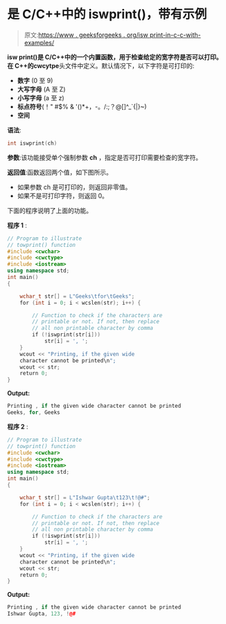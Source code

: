 # 是 C/C++中的 iswprint()，带有示例

> 原文:[https://www . geeksforgeeks . org/isw print-in-c-c-with-examples/](https://www.geeksforgeeks.org/iswprint-in-c-c-with-examples/)

**isw print()**是 C/C++中的一个内置函数，用于检查给定的宽字符是否可以打印。在 C++的**cwcytpe**头文件中定义。默认情况下，以下字符是可打印的:

*   **数字** (0 至 9)
*   **大写字母** (A 至 Z)
*   **小写字母** (a 至 z)
*   **标点符号**(！" #$% & '()*+，-。/:;？@[\]^_`{|}~)
*   **空间**

**语法**:

```cpp
int iswprint(ch)
```

**参数**:该功能接受单个强制参数 **ch** ，指定是否可打印需要检查的宽字符。

**返回值**:函数返回两个值，如下图所示。

*   如果参数 ch 是可打印的，则返回非零值。
*   如果不是可打印字符，则返回 0。

下面的程序说明了上面的功能。

**程序 1** :

```cpp
// Program to illustrate
// towprint() function
#include <cwchar>
#include <cwctype>
#include <iostream>
using namespace std;
int main()
{

    wchar_t str[] = L"Geeks\tfor\tGeeks";
    for (int i = 0; i < wcslen(str); i++) {

        // Function to check if the characters are
        // printable or not. If not, then replace
        // all non printable character by comma
        if (!iswprint(str[i]))
            str[i] = ', ';
    }
    wcout << "Printing, if the given wide 
    character cannot be printed\n";
    wcout << str;
    return 0;
}
```

**Output:**

```cpp
Printing , if the given wide character cannot be printed
Geeks, for, Geeks

```

**程序 2** :

```cpp
// Program to illustrate
// towprint() function
#include <cwchar>
#include <cwctype>
#include <iostream>
using namespace std;
int main()
{

    wchar_t str[] = L"Ishwar Gupta\t123\t!@#";
    for (int i = 0; i < wcslen(str); i++) {

        // Function to check if the characters are
        // printable or not. If not, then replace
        // all non printable character by comma
        if (!iswprint(str[i]))
            str[i] = ', ';
    }
    wcout << "Printing, if the given wide 
    character cannot be printed\n";
    wcout << str;
    return 0;
}
```

**Output:**

```cpp
Printing , if the given wide character cannot be printed
Ishwar Gupta, 123, !@#

```